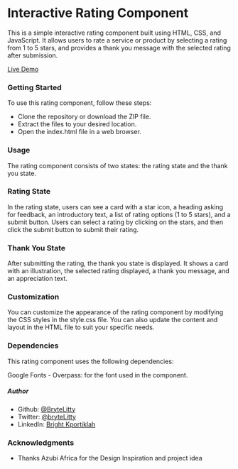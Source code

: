 # Interactive Rating Component

This is a simple interactive rating component built using HTML, CSS, and JavaScript. It allows users to rate a service or product by selecting a rating from 1 to 5 stars, and provides a thank you message with the selected rating after submission.


[Live Demo](https://brytelitty.github.io/frontend-instructor-interview-challenge/)



### Getting Started

To use this rating component, follow these steps:

- Clone the repository or download the ZIP file.
- Extract the files to your desired location.
- Open the index.html file in a web browser.

### Usage
The rating component consists of two states: the rating state and the thank you state.


### Rating State
In the rating state, users can see a card with a star icon, a heading asking for feedback, an introductory text, a list of rating options (1 to 5 stars), and a submit button. Users can select a rating by clicking on the stars, and then click the submit button to submit their rating.

### Thank You State
After submitting the rating, the thank you state is displayed. It shows a card with an illustration, the selected rating displayed, a thank you message, and an appreciation text.

### Customization
You can customize the appearance of the rating component by modifying the CSS styles in the style.css file. You can also update the content and layout in the HTML file to suit your specific needs.

### Dependencies
This rating component uses the following dependencies:

Google Fonts - Overpass: for the font used in the component.


##### Author
- Github: [@BryteLitty](https://github.com/Bryte)
- Twitter: [@bryteLitty](https://twitter.come/BryteLitty)
- LinkedIn: [Bright Kportiklah](https://www.linkedin.com/in/bright-kportiklah-05512418a/)


### Acknowledgments
- Thanks Azubi Africa for the Design Inspiration and project idea
